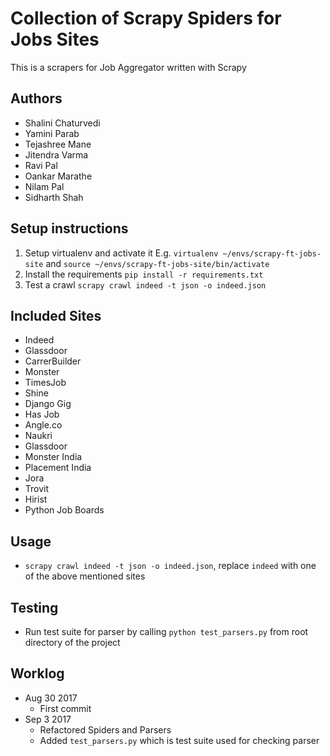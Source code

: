# Collection of Scrapy Spiders for Jobs Sites

This is a scrapers for Job Aggregator written with Scrapy

## Authors

- Shalini Chaturvedi
- Yamini Parab
- Tejashree Mane
- Jitendra Varma
- Ravi Pal
- Oankar Marathe
- Nilam Pal
- Sidharth Shah

## Setup instructions

1. Setup virtualenv and activate it E.g. `virtualenv ~/envs/scrapy-ft-jobs-site` and `source ~/envs/scrapy-ft-jobs-site/bin/activate`
1. Install the requirements `pip install -r requirements.txt`
1. Test a crawl `scrapy crawl indeed -t json -o indeed.json`

## Included Sites

- Indeed
- Glassdoor
- CarrerBuilder
- Monster
- TimesJob
- Shine
- Django Gig
- Has Job
- Angle.co
- Naukri
- Glassdoor
- Monster India
- Placement India
- Jora
- Trovit
- Hirist
- Python Job Boards

## Usage

- `scrapy crawl indeed -t json -o indeed.json`, replace `indeed` with one of the above mentioned sites

## Testing
- Run test suite for parser by calling `python test_parsers.py` from root directory of the project

## Worklog

- Aug 30 2017
	- First commit
- Sep 3 2017
	- Refactored Spiders and Parsers
	- Added `test_parsers.py` which is test suite used for checking parser